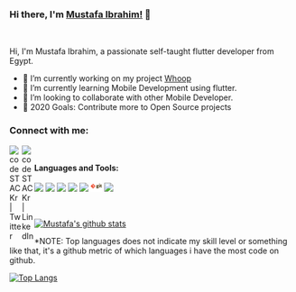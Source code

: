 ### Hi there, I'm [Mustafa Ibrahim!](https://anuraghazra.github.io) 👋

</a>

<br />

Hi, I'm Mustafa Ibrahim, a passionate self-taught flutter developer from Egypt.

* 🔭 I’m currently working on my project [Whoop](https://github.com/I7Mustafa/whoop)
* 🌱 I’m currently learning Mobile Development using flutter.
* 👯 I’m looking to collaborate with other Mobile Developer.
* 🥅 2020 Goals: Contribute more to Open Source projects

### Connect with me:

[<img align="left" alt="codeSTACKr | Twitter" width="22px" src="https://cdn.jsdelivr.net/npm/simple-icons@v3/icons/twitter.svg" />][twitter]
[<img align="left" alt="codeSTACKr | LinkedIn" width="22px" src="https://cdn.jsdelivr.net/npm/simple-icons@v3/icons/linkedin.svg" />][linkedin]

<br />

**Languages and Tools:**  

<code><img height="20" src="https://logo.clearbit.com/flutter.dev"></code>
<code><img height="20" src="https://logo.clearbit.com/dart.dev"></code>
<code><img height="20" src="https://logo.clearbit.com/https://www.android.com/"></code>
<code><img height="20" src="https://logo.clearbit.com/kotlinlang.org"></code>
<code><img height="20" src="https://logo.clearbit.com/https://firebase.com/"></code>
<code><img height="20" src="https://raw.githubusercontent.com/github/explore/80688e429a7d4ef2fca1e82350fe8e3517d3494d/topics/git/git.png"></code>
<code><img height="20" src="https://logo.clearbit.com/github.com"></code>

</a>

<br />

[![Mustafa's github stats](https://github-readme-stats.vercel.app/api?username=I7Mustafa&count_private=true)](https://github.com/anuraghazra/github-readme-stats)

*NOTE: Top languages does not indicate my skill level or something like that, it's a github metric of which languages i have the most code on github.

[![Top Langs](https://github-readme-stats.vercel.app/api/top-langs/?username=I7Mustafa)](https://github.com/anuraghazra/github-readme-stats)

[twitter]: https://twitter.com/I7Mustafa
[linkedin]: https://www.linkedin.com/in/i7mustafa/
